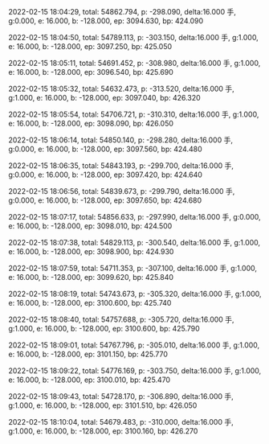 2022-02-15 18:04:29, total: 54862.794, p: -298.090, delta:16.000 手, g:0.000, e: 16.000, b: -128.000, ep: 3094.630, bp: 424.090

2022-02-15 18:04:50, total: 54789.113, p: -303.150, delta:16.000 手, g:1.000, e: 16.000, b: -128.000, ep: 3097.250, bp: 425.050

2022-02-15 18:05:11, total: 54691.452, p: -308.980, delta:16.000 手, g:1.000, e: 16.000, b: -128.000, ep: 3096.540, bp: 425.690

2022-02-15 18:05:32, total: 54632.473, p: -313.520, delta:16.000 手, g:1.000, e: 16.000, b: -128.000, ep: 3097.040, bp: 426.320

2022-02-15 18:05:54, total: 54706.721, p: -310.310, delta:16.000 手, g:1.000, e: 16.000, b: -128.000, ep: 3098.090, bp: 426.050

2022-02-15 18:06:14, total: 54850.140, p: -298.280, delta:16.000 手, g:0.000, e: 16.000, b: -128.000, ep: 3097.560, bp: 424.480

2022-02-15 18:06:35, total: 54843.193, p: -299.700, delta:16.000 手, g:0.000, e: 16.000, b: -128.000, ep: 3097.420, bp: 424.640

2022-02-15 18:06:56, total: 54839.673, p: -299.790, delta:16.000 手, g:0.000, e: 16.000, b: -128.000, ep: 3097.650, bp: 424.680

2022-02-15 18:07:17, total: 54856.633, p: -297.990, delta:16.000 手, g:0.000, e: 16.000, b: -128.000, ep: 3098.010, bp: 424.500

2022-02-15 18:07:38, total: 54829.113, p: -300.540, delta:16.000 手, g:1.000, e: 16.000, b: -128.000, ep: 3098.900, bp: 424.930

2022-02-15 18:07:59, total: 54711.353, p: -307.100, delta:16.000 手, g:1.000, e: 16.000, b: -128.000, ep: 3099.620, bp: 425.840

2022-02-15 18:08:19, total: 54743.673, p: -305.320, delta:16.000 手, g:1.000, e: 16.000, b: -128.000, ep: 3100.600, bp: 425.740

2022-02-15 18:08:40, total: 54757.688, p: -305.720, delta:16.000 手, g:1.000, e: 16.000, b: -128.000, ep: 3100.600, bp: 425.790

2022-02-15 18:09:01, total: 54767.796, p: -305.010, delta:16.000 手, g:1.000, e: 16.000, b: -128.000, ep: 3101.150, bp: 425.770

2022-02-15 18:09:22, total: 54776.169, p: -303.750, delta:16.000 手, g:1.000, e: 16.000, b: -128.000, ep: 3100.010, bp: 425.470

2022-02-15 18:09:43, total: 54728.170, p: -306.890, delta:16.000 手, g:1.000, e: 16.000, b: -128.000, ep: 3101.510, bp: 426.050

2022-02-15 18:10:04, total: 54679.483, p: -310.000, delta:16.000 手, g:1.000, e: 16.000, b: -128.000, ep: 3100.160, bp: 426.270